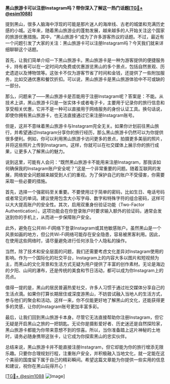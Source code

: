 **黑山旅游卡可以注册Instagram吗？带你深入了解这一热门话题[[TG💪+ @esim1088](https://t.me/s/esim1088)]**

提到黑山，很多人脑海中浮现的可能是那片迷人的海岸线、古老的城堡和充满历史感的小城。近年来，随着黑山旅游业的蓬勃发展，越来越多的人开始关注这个国家的旅游优惠措施。其中，“黑山旅游卡”成为了许多游客热议的话题。不过，最近有一个问题引发了大家的关注：黑山旅游卡可以注册Instagram吗？今天我们就来详细聊聊这个话题。

首先，让我们简单介绍一下黑山旅游卡。黑山旅游卡是一种为游客提供的便捷服务卡，持有者可以在一定时间内免费或优惠游览黑山的多个景点，包括自然景观、历史遗迹以及博物馆等。这张卡不仅为游客节省了时间和金钱，还提供了一些附加服务，比如交通优惠和餐饮折扣。可以说，黑山旅游卡是黑山旅游体验中不可或缺的一部分。

那么，问题来了——黑山旅游卡是否能用于注册Instagram呢？答案是：不能。从技术上讲，黑山旅游卡只是一张实体卡或者电子卡，主要用于记录你的旅行信息和享受相关优惠，它并不是一种可以直接用于网络服务的身份认证工具。换句话说，即使你拥有黑山旅游卡，也无法直接通过它来注册Instagram账号。

但是，这并不意味着黑山旅游卡与Instagram完全无关。如果你计划前往黑山旅行，并希望通过Instagram分享你的旅行经历，那么黑山旅游卡仍然可以为你提供很多便利。例如，你可以利用黑山旅游卡访问更多的景点，拍摄更多美丽的照片，并将这些照片上传到Instagram。这样，你就可以在社交媒体上展示你的旅行成果，让更多人了解黑山的魅力。

说到这里，可能有人会问：“既然黑山旅游卡不能用来注册Instagram，那我该如何确保我的Instagram账户安全呢？”这是一个非常重要的问题。随着互联网的发展，网络安全问题越来越受到人们的重视。为了保护自己的账户不受侵害，你需要采取一些必要的措施。

首先，选择一个强密码至关重要。不要使用过于简单的密码，比如生日、电话号码或者常见的单词。建议使用包含大小写字母、数字和特殊字符的组合密码，这样可以大大提高账户的安全性。其次，启用双重身份验证功能（Two-Factor Authentication）。这项功能会在你登录账户时要求输入额外的验证码，通常会发送到你的手机上，从而进一步保障账户安全。

此外，避免在公共Wi-Fi网络下登录Instagram或其他敏感账户。虽然黑山是一个风景如画的地方，但公共Wi-Fi网络可能存在安全隐患，容易被黑客利用。因此，在使用这些网络时，请尽量避免进行任何涉及个人隐私的操作。

当然，除了技术和安全层面的问题，我们还需要考虑文化差异对Instagram使用的影响。作为一个国际化的社交平台，Instagram上的内容大多以图片和短视频为主，而黑山的文化背景和生活方式无疑为用户提供了丰富的创作素材。无论是海边的夕阳、山间的瀑布，还是传统的美食和节日活动，都可以成为你Instagram上的亮点。

值得一提的是，黑山的居民普遍热爱社交，许多人习惯于通过社交媒体分享自己的生活点滴。如果你打算长期居住或深度游黑山，不妨尝试融入当地人的生活方式，参与他们的聚会和活动。这样一来，你不仅能更好地了解黑山的文化，还能获得更多的灵感，让你的Instagram账号更加丰富多彩。

最后，让我们回到黑山旅游卡本身。尽管它无法直接帮助你注册Instagram，但它无疑是开启黑山之旅的一把钥匙。无论你是摄影爱好者、历史迷还是自然探险家，黑山旅游卡都能为你带来意想不到的惊喜。所以，当你准备踏上这片神秘的土地时，请务必随身携带这张卡，让它成为你探索黑山的忠实伙伴。

总结来说，黑山旅游卡并不能直接注册Instagram，但它却能为你的旅行增添无限乐趣。只要你合理规划行程，注重账户安全，并积极融入当地文化，就一定能在这个美丽的国度留下属于自己的精彩瞬间。希望这篇文章能为你提供一些实用的信息和建议，祝你在黑山玩得开心！

[[TG💪+ @esim1088](https://t.me/s/esim1088) ![Image](https://i.postimg.cc/4NQfJmqS/Snipaste-2025-05-13-00-14-12.png)]